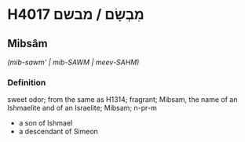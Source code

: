 # H4017 מִבְשָׂם / מבשם

## Mibsâm

_(mib-sawm' | mib-SAWM | meev-SAHM)_

### Definition

sweet odor; from the same as H1314; fragrant; Mibsam, the name of an Ishmaelite and of an Israelite; Mibsam; n-pr-m

- a son of Ishmael
- a descendant of Simeon
